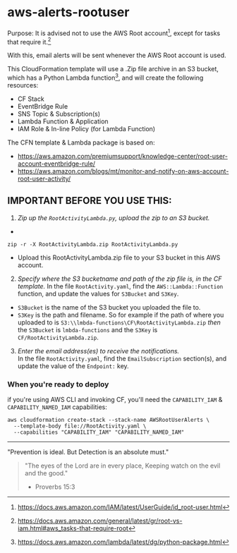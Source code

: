# aws-alerts-rootuser

Purpose:
It is advised not to use the AWS Root account[^1], except for tasks that require it.[^2]

With this, email alerts will be sent whenever the AWS Root account is used.

This CloudFormation template will use a .Zip file archive in an S3 bucket, which has a Python Lambda function[^3], 
and will create the following resources:
- CF Stack
- EventBridge Rule
- SNS Topic & Subscription(s)
- Lambda Function & Application
- IAM Role & In-line Policy (for Lambda Function)
  
  
The CFN template & Lambda package is based on:
- https://aws.amazon.com/premiumsupport/knowledge-center/root-user-account-eventbridge-rule/
- https://aws.amazon.com/blogs/mt/monitor-and-notify-on-aws-account-root-user-activity/
  
  
## **IMPORTANT BEFORE YOU USE THIS**:  
  
1. _Zip up the `RootActivityLambda.py`, upload the zip to an S3 bucket._
  -
  ```
  zip -r -X RootActivityLambda.zip RootActivityLambda.py
  ```
  - Upload this RootActivityLambda.zip file to your S3 bucket in this AWS account.
  
  
2. _Specify where the S3 bucketname and path of the zip file is, in the CF template._
  In the file `RootActivity.yaml`, find the `AWS::Lambda::Function` function, and update the values for `S3Bucket` and `S3Key`.
  - `S3Bucket` is the name of the S3 bucket you uploaded the file to.
  - `S3Key` is the path and filename.
  So for example if the path of where you uploaded to is `S3:\\lmbda-functions\CF\RootActivityLambda.zip`
  _then_ the `S3Bucket` is `lmbda-functions` and the `S3Key` is `CF/RootActivityLambda.zip`.
  
  
3. _Enter the email address(es) to receive the notifications._  
  In the file `RootActivity.yaml`, find the `EmailSubscription` section(s), and update the value of the `Endpoint:` key.


### When you're ready to deploy
  if you're using AWS CLI and invoking CF, 
  you'll need the `CAPABILITY_IAM` & `CAPABILITY_NAMED_IAM` capabilities:

```
aws cloudformation create-stack --stack-name AWSRootUserAlerts \
  --template-body file://RootActivity.yaml \
  --capabilities "CAPABILITY_IAM" "CAPABILITY_NAMED_IAM"
```
  
  
------------------------------------------------------------

"Prevention is ideal. But Detection is an absolute must."

>"The eyes of the Lord are in every place, 
>Keeping watch on the evil and the good."
> - Proverbs 15:3



[^1]: https://docs.aws.amazon.com/IAM/latest/UserGuide/id_root-user.html
[^2]: https://docs.aws.amazon.com/general/latest/gr/root-vs-iam.html#aws_tasks-that-require-root
[^3]: https://docs.aws.amazon.com/lambda/latest/dg/python-package.html
